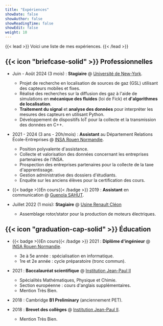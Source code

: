 ```yaml
---
title: "Expériences"
showDate: false
showAuthor: false
showReadingTime: false
showEdit: false
weight: 10
---
```


{{< lead >}}
Voici une liste de mes expériences.
{{< /lead >}}

## {{< icon "briefcase-solid" >}} Professionnelles

- Juin - Août 2024 (3 mois) : **Stagiaire** @ [Université de New-York](https://www.nyu.edu/).
  - Projet de recherche en localisation de sources de gaz (GSL) utilisant des capteurs mobiles et fixes.
  - Réalisé des recherches sur la diffusion des gaz à l'aide de simulations en **mécanique des fluides** (loi de Fick) et **d'algorithmes de localisation**.
  - **Traitement du signal** et **analyse des données** pour interpréter les mesures des capteurs en utilisant Python.
  - Développement de dispositifs IoT pour la collecte et la transmission des données en C++.

- 2021 - 2024 (3 ans - 20h/mois) : **Assistant** au Département Relations École-Entreprises @ [INSA Rouen Normandie](https://www.insa-rouen.fr).
  - Position polyvalente d'assistance.
  - Collecte et valorisation des données concernant les entreprises partenaires de l'INSA.
  - Prospection des entreprises partenaires pour la collecte de la taxe d'apprentissage.
  - Gestion administrative des dossiers d'étudiants.
  - Enquête sur les anciens élèves pour la certification des cours.

- {{< badge >}}En cours{{< /badge >}} 2019 : **Assistant** en communication @ [Guenola SAHUT](https://guenola-sahut.fr/).

- Juillet 2022 (1 mois): **Stagiaire** @ [Usine Renault Cléon](https://www.renaultgroup.com/groupe/implantations/usine-cleon/)
  - Assemblage rotor/stator pour la production de moteurs électriques.

## {{< icon "graduation-cap-solid" >}} Éducation

- {{< badge >}}En cours{{< /badge >}}
  2021 : **Diplôme d'ingénieur** @ [INSA Rouen Normandie](https://www.insa-rouen.fr).

  - 3e à 5e année : spécialisation en informatique.
  - 1re et 2e année : cycle préparatoire (tronc commun).

- 2021 : **Baccalauréat scientifique** @ [Institution Jean-Paul II](https://www.institutionjeanpaul2.fr/)
  - Spécialités Mathématiques, Physique et Chimie.
  - Section européenne : cours d'anglais supplémentaires.
  - Mention Très Bien.

- 2018 : Cambridge **B1 Preliminary** (anciennement PET).

- 2018 : **Brevet des collèges** @ [Institution Jean-Paul II](https://www.institutionjeanpaul2.fr/).
  - Mention Très Bien.